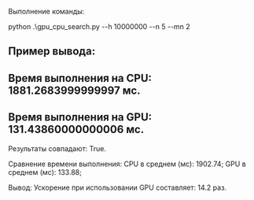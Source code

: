 Выполнение команды:

python .\gpu_cpu_search.py --h 10000000 --n 5 --mn 2

Пример вывода:
--
Время выполнения на CPU: 1881.2683999999997 мс.
--
Время выполнения на GPU: 131.43860000000006 мс.
--
Результаты совпадают: True.

Сравнение времени выполнения:
CPU в среднем (мс): 1902.74;
GPU в среднем (мс): 133.88;

Вывод: Ускорение при использовании GPU составляет: 14.2 раз.
